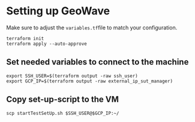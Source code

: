 # Setting up GeoWave
Make sure to adjust the `variables.tf`file to match your configuration.
```
terraform init
terraform apply --auto-approve
```
## Set needed variables to connect to the machine
```
export SSH_USER=$(terraform output -raw ssh_user)
export GCP_IP=$(terraform output -raw external_ip_sut_manager)
```

## Copy set-up-script to the VM
```
scp startTestSetUp.sh $SSH_USER@$GCP_IP:~/  
```